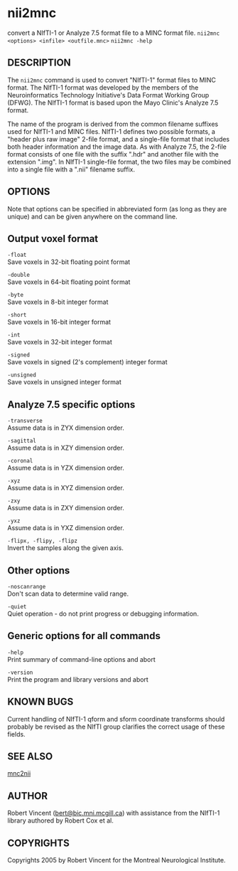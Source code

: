 ---
---
# nii2mnc

convert a NIfTI-1 or Analyze 7.5 format file to a MINC format file.
`nii2mnc <options> <infile> <outfile.mnc>`
`nii2mnc -help`

## DESCRIPTION

The `nii2mnc` command is used to convert "NIfTI-1" format files to MINC format. The NIfTI-1 format was developed by the members of the Neuroinformatics Technology Initiative's Data Format Working Group (DFWG). The NIfTI-1 format is based upon the Mayo Clinic's Analyze 7.5 format.

The name of the program is derived from the common filename suffixes used for NIfTI-1 and MINC files. NIfTI-1 defines two possible formats, a "header plus raw image" 2-file format, and a single-file format that includes both header information and the image data. As with Analyze 7.5, the 2-file format consists of one file with the suffix ".hdr" and another file with the extension ".img". In NIfTI-1 single-file format, the two files may be combined into a single file with a ".nii" filename suffix.

## OPTIONS

Note that options can be specified in abbreviated form (as long as they are unique) and can be given anywhere on the command line.

## Output voxel format

`-float`  
Save voxels in 32-bit floating point format

`-double`  
Save voxels in 64-bit floating point format

`-byte`  
Save voxels in 8-bit integer format

`-short`  
Save voxels in 16-bit integer format

`-int`  
Save voxels in 32-bit integer format

`-signed`  
Save voxels in signed (2's complement) integer format

`-unsigned`  
Save voxels in unsigned integer format

## Analyze 7.5 specific options

`-transverse`  
Assume data is in ZYX dimension order.

`-sagittal`  
Assume data is in XZY dimension order.

`-coronal`  
Assume data is in YZX dimension order.

`-xyz`  
Assume data is in XYZ dimension order.

`-zxy`  
Assume data is in ZXY dimension order.

`-yxz`  
Assume data is in YXZ dimension order.

`-flipx, -flipy, -flipz`  
Invert the samples along the given axis.

## Other options

`-noscanrange`  
Don't scan data to determine valid range.

`-quiet`  
Quiet operation - do not print progress or debugging information.

## Generic options for all commands

`-help`  
Print summary of command-line options and abort

`-version`  
Print the program and library versions and abort

## KNOWN BUGS

Current handling of NIfTI-1 qform and sform coordinate transforms should probably be revised as the NIfTI group clarifies the correct usage of these fields.

## SEE ALSO

[mnc2nii](mnc2nii)

## AUTHOR

Robert Vincent (bert@bic.mni.mcgill.ca) with assistance from the NIfTI-1 library authored by Robert Cox et al.

## COPYRIGHTS

Copyrights 2005 by Robert Vincent for the Montreal Neurological Institute.
